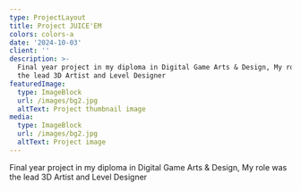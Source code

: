 ```yaml
---
type: ProjectLayout
title: Project JUICE'EM
colors: colors-a
date: '2024-10-03'
client: ''
description: >-
  Final year project in my diploma in Digital Game Arts & Design, My role was
  the lead 3D Artist and Level Designer
featuredImage:
  type: ImageBlock
  url: /images/bg2.jpg
  altText: Project thumbnail image
media:
  type: ImageBlock
  url: /images/bg2.jpg
  altText: Project image
---
```

Final year project in my diploma in Digital Game Arts & Design, My role was the lead 3D Artist and Level Designer
